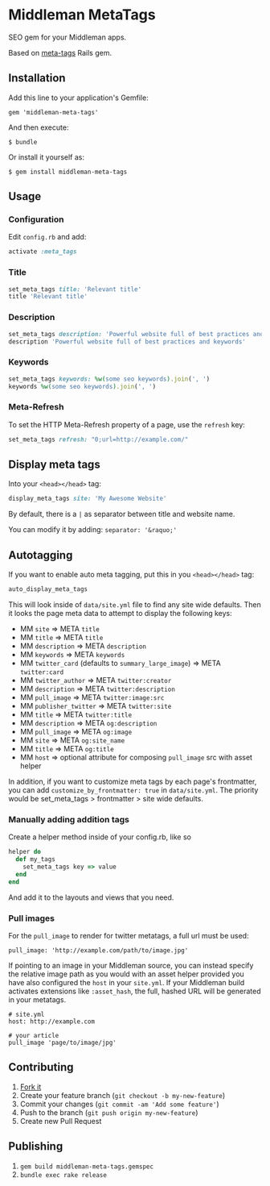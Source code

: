 # Middleman MetaTags

SEO gem for your Middleman apps.

Based on [meta-tags](https://github.com/kpumuk/meta-tags) Rails gem.

## Installation

Add this line to your application's Gemfile:

    gem 'middleman-meta-tags'

And then execute:

    $ bundle

Or install it yourself as:

    $ gem install middleman-meta-tags

## Usage

### Configuration

Edit `config.rb` and add:

```rb
activate :meta_tags
```

### Title

```rb
set_meta_tags title: 'Relevant title'
title 'Relevant title'
```

### Description

```rb
set_meta_tags description: 'Powerful website full of best practices and keywords'
description 'Powerful website full of best practices and keywords'
```

### Keywords

```rb
set_meta_tags keywords: %w(some seo keywords).join(', ')
keywords %w(some seo keywords).join(', ')
```

### Meta-Refresh

To set the HTTP Meta-Refresh property of a page, use the `refresh` key:

```rb
set_meta_tags refresh: "0;url=http://example.com/"
```

## Display meta tags

Into your `<head></head>` tag:

```rb
display_meta_tags site: 'My Awesome Website'
```

By default, there is a `|` as separator between title and website name.

You can modify it by adding: `separator: '&raquo;'`

## Autotagging

If you want to enable auto meta tagging, put this in you `<head></head>` tag:

```rb
auto_display_meta_tags
```

This will look inside of `data/site.yml` file to find any site wide defaults.
Then it looks the page meta data to attempt to display the following keys:

- MM `site` => META `title`
- MM `title` => META `title`
- MM `description` => META `description`
- MM `keywords` => META `keywords`
- MM `twitter_card` (defaults to `summary_large_image`) => META `twitter:card`
- MM `twitter_author` => META `twitter:creator`
- MM `description` => META `twitter:description`
- MM `pull_image` => META `twitter:image:src`
- MM `publisher_twitter` => META `twitter:site`
- MM `title` => META `twitter:title`
- MM `description` => META `og:description`
- MM `pull_image` => META `og:image`
- MM `site` => META `og:site_name`
- MM `title` => META `og:title`
- MM `host` => optional attribute for composing `pull_image` src with asset helper

In addition, if you want to customize meta tags by each page's frontmatter, you
can add `customize_by_frontmatter: true` in `data/site.yml`. The priority would
be set_meta_tags > frontmatter > site wide defaults.

### Manually adding addition tags

Create a helper method inside of your config.rb, like so

```rb
helper do
  def my_tags
    set_meta_tags key => value
  end
end
```

And add it to the layouts and views that you need.

### Pull images

For the `pull_image` to render for twitter metatags, a full url must be used:

```
pull_image: 'http://example.com/path/to/image.jpg'
```

If pointing to an image in your Middleman source, you can instead specify the
relative image path as you would with an asset helper provided you have also
configured the `host` in your `site.yml`. If your Middleman build activates
extensions like `:asset_hash`, the full, hashed URL will be generated in your
metatags.

```
# site.yml
host: http://example.com

# your article
pull_image 'page/to/image/jpg'
```

## Contributing

1. [Fork it](http://github.com/tiste/middleman-meta-tags/fork)
2. Create your feature branch (`git checkout -b my-new-feature`)
3. Commit your changes (`git commit -am 'Add some feature'`)
4. Push to the branch (`git push origin my-new-feature`)
5. Create new Pull Request

## Publishing

1. `gem build middleman-meta-tags.gemspec`
2. `bundle exec rake release`
